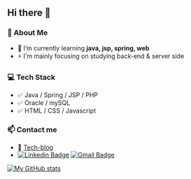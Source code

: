 ## Hi there 👋
### 💬 About Me
- 🌱 I’m currently learning __java, jsp, spring, web__
- ⚡ I'm mainly focusing on studying back-end & server side

### &#128187; Tech Stack
- &#9989; Java / Spring / JSP / PHP 
- &#9989; Oracle / mySQL
- &#9989; HTML / CSS / Javascript

### 📫 Contact me
- 📝 [Tech-blog](https://junu0516.tistory.com/)
- [![Linkedin Badge](https://img.shields.io/badge/-LinkedIn-blue?style=flat-square&logo=Linkedin&logoColor=white&link=https://www.linkedin.com/in/junu0516/)](https://www.linkedin.com/in/junu0516/) [![Gmail Badge](https://img.shields.io/badge/Gmail-d14836?style=flat-square&logo=Gmail&logoColor=white&link=mailto:junu0516@yonsei.ac.kr)](mailto:junu0516@yonsei.ac.kr)
	
<!--
**junu0516/junu0516** is a ✨ _special_ ✨ repository because its `README.md` (this file) appears on your GitHub profile.

Here are some ideas to get you started:

- 🔭 I’m currently working on ...
- 🌱 I’m currently learning ...
- 👯 I’m looking to collaborate on ...
- 🤔 I’m looking for help with ...
- 💬 Ask me about ...
- 📫 How to reach me: ...
- 😄 Pronouns: ...
- ⚡ Fun fact: ...
-->
[![My GitHub stats](https://github-readme-stats.vercel.app/api?username=junu0516)](https://github.com/junu0516/github-readme-stats)
